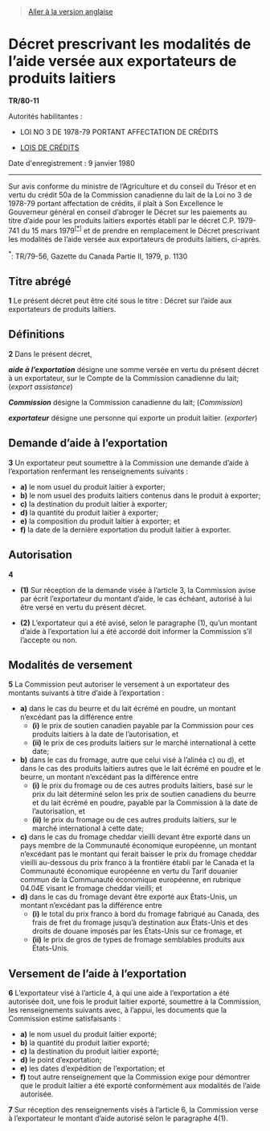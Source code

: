 > [Aller à la version anglaise](/en/Regulations/Statutory%20Instruments/80/11.md)

# Décret prescrivant les modalités de l’aide versée aux exportateurs de produits laitiers

**TR/80-11**

Autorités habilitantes : 
- LOI NO 3 DE 1978-79 PORTANT AFFECTATION DE CRÉDITS

- [LOIS DE CRÉDITS](/fr/Lois/Lois%20révisées%20du%20Canada/Z/Z-01.md)

Date d'enregistrement : 9 janvier 1980

----------

Sur avis conforme du ministre de l’Agriculture et du conseil du Trésor et en vertu du crédit 50a de la Commission canadienne du lait de la Loi no 3 de 1978-79 portant affectation de crédits, il plaît à Son Excellence le Gouverneur général en conseil d’abroger le Décret sur les paiements au titre d’aide pour les produits laitiers exportés établi par le décret C.P. 1979-741 du 15 mars 1979<sup><a href='#footnote_f'>[*]</a></sup> et de prendre en remplacement le Décret prescrivant les modalités de l’aide versée aux exportateurs de produits laitiers, ci-après.

<a name='footnote_f'><sup>*</sup></a>: TR/79-56, Gazette du Canada Partie II, 1979, p. 1130<br />




## Titre abrégé


**1** Le présent décret peut être cité sous le titre : Décret sur l’aide aux exportateurs de produits laitiers.




## Définitions


**2** Dans le présent décret,

***aide à l’exportation*** désigne une somme versée en vertu du présent décret à un exportateur, sur le Compte de la Commission canadienne du lait; (*export assistance*)

***Commission*** désigne la Commission canadienne du lait; (*Commission*)

***exportateur*** désigne une personne qui exporte un produit laitier. (*exporter*)




## Demande d’aide à l’exportation


**3** Un exportateur peut soumettre à la Commission une demande d’aide à l’exportation renfermant les renseignements suivants :
- **a)** le nom usuel du produit laitier à exporter;
- **b)** le nom usuel des produits laitiers contenus dans le produit à exporter;
- **c)** la destination du produit laitier à exporter;
- **d)** la quantité du produit laitier à exporter;
- **e)** la composition du produit laitier à exporter; et
- **f)** la date de la dernière exportation du produit laitier à exporter.




## Autorisation


**4** 

- **(1)** Sur réception de la demande visée à l’article 3, la Commission avise par écrit l’exportateur du montant d’aide, le cas échéant, autorisé à lui être versé en vertu du présent décret.

- **(2)** L’exportateur qui a été avisé, selon le paragraphe (1), qu’un montant d’aide à l’exportation lui a été accordé doit informer la Commission s’il l’accepte ou non.




## Modalités de versement


**5** La Commission peut autoriser le versement à un exportateur des montants suivants à titre d’aide à l’exportation :
- **a)** dans le cas du beurre et du lait écrémé en poudre, un montant n’excédant pas la différence entre
	- **(i)** le prix de soutien canadien payable par la Commission pour ces produits laitiers à la date de l’autorisation, et
	- **(ii)** le prix de ces produits laitiers sur le marché international à cette date;
- **b)** dans le cas du fromage, autre que celui visé à l’alinéa c) ou d), et dans le cas des produits laitiers autres que le lait écrémé en poudre et le beurre, un montant n’excédant pas la différence entre
	- **(i)** le prix du fromage ou de ces autres produits laitiers, basé sur le prix du lait déterminé selon les prix de soutien canadiens du beurre et du lait écrémé en poudre, payable par la Commission à la date de l’autorisation, et
	- **(ii)** le prix du fromage ou de ces autres produits laitiers, sur le marché international à cette date;
- **c)** dans le cas du fromage cheddar vieilli devant être exporté dans un pays membre de la Communauté économique européenne, un montant n’excédant pas le montant qui ferait baisser le prix du fromage cheddar vieilli au-dessous du prix franco à la frontière établi par le Canada et la Communauté économique européenne en vertu du Tarif douanier commun de la Communauté économique européenne, en rubrique 04.04E visant le fromage cheddar vieilli; et
- **d)** dans le cas du fromage devant être exporté aux États-Unis, un montant n’excédant pas la différence entre
	- **(i)** le total du prix franco à bord du fromage fabriqué au Canada, des frais de fret du fromage jusqu’à destination aux États-Unis et des droits de douane imposés par les États-Unis sur ce fromage, et
	- **(ii)** le prix de gros de types de fromage semblables produits aux États-Unis.




## Versement de l’aide à l’exportation


**6** L’exportateur visé à l’article 4, à qui une aide à l’exportation a été autorisée doit, une fois le produit laitier exporté, soumettre à la Commission, les renseignements suivants avec, à l’appui, les documents que la Commission estime satisfaisants :
- **a)** le nom usuel du produit laitier exporté;
- **b)** la quantité du produit laitier exporté;
- **c)** la destination du produit laitier exporté;
- **d)** le point d’exportation;
- **e)** les dates d’expédition de l’exportation; et
- **f)** tout autre renseignement que la Commission exige pour démontrer que le produit laitier a été exporté conformément aux modalités de l’aide autorisée.



**7** Sur réception des renseignements visés à l’article 6, la Commission verse à l’exportateur le montant d’aide autorisé selon le paragraphe 4(1).


